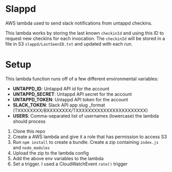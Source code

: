 # Slappd

AWS lambda used to send slack notifications from untappd checkins.

This lambda works by storing the last known `checkinId` and using this ID to request new checkins for each invocation. The `checkinId` will be stored in a file in S3 `slappd/LastSeenID.txt` and updated with each run.

# Setup

This lambda function runs off of a few different environmental variables:

- **UNTAPPD_ID**: Untappd API id for the account
- **UNTAPPD_SECRET**: Untappd API secret for the account
- **UNTAPPD_TOKEN**: Untappd API token for the account
- **SLACK_TOKEN**: Slack API app slug _format (TXXXXXXXX/BXXXXXXXX/TXXXXXXXXXXXXXXXXXXXXXXX)
- **USERS**: Comma-separated list of usernames (lowercase) the lambda should process

1. Clone this repo
2. Create a AWS lambda and give it a role that has permission to access S3
3. Run `npm install` to create a bundle. Create a zip containing `index.js` and `node_modules`
4. Upload the zip to the lambda config
5. Add the above env variables to the lambda
6. Set a trigger. I used a CloudWatchEvent `rate()` trigger
